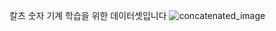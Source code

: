 칼츠 숫자 기계 학습을 위한 데이터셋입니다
![concatenated_image](https://github.com/user-attachments/assets/18f6f94e-67e8-4300-a774-30a9aa1ec1bf)
